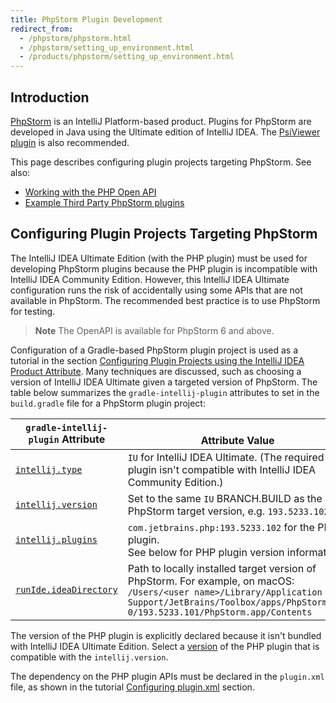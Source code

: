 ```yaml
---
title: PhpStorm Plugin Development
redirect_from:
  - /phpstorm/phpstorm.html
  - /phpstorm/setting_up_environment.html
  - /products/phpstorm/setting_up_environment.html
---
```


## Introduction
[PhpStorm](https://www.jetbrains.com/phpstorm/) is an IntelliJ Platform-based product. 
Plugins for PhpStorm are developed in Java using the Ultimate edition of IntelliJ IDEA. 
The [PsiViewer plugin](https://plugins.jetbrains.com/plugin/227-psiviewer) is also recommended.

This page describes configuring plugin projects targeting PhpStorm.
See also:
* [Working with the PHP Open API](php_open_api.md)
* [Example Third Party PhpStorm plugins](existing_plugins.md)

## Configuring Plugin Projects Targeting PhpStorm
The IntelliJ IDEA Ultimate Edition (with the PHP plugin) must be used for developing PhpStorm plugins because the PHP plugin is incompatible with IntelliJ IDEA Community Edition.
However, this IntelliJ IDEA Ultimate configuration runs the risk of accidentally using some APIs that are not available in PhpStorm.
The recommended best practice is to use PhpStorm for testing.

> **Note** The OpenAPI is available for PhpStorm 6 and above.

Configuration of a Gradle-based PhpStorm plugin project is used as a tutorial in the section [Configuring Plugin Projects using the IntelliJ IDEA Product Attribute](/products/dev_alternate_products.md#configuring-plugin-projects-using-the-intellij-idea-product-attribute).
Many techniques are discussed, such as choosing a version of IntelliJ IDEA Ultimate given a targeted version of PhpStorm.
The table below summarizes the `gradle-intellij-plugin` attributes to set in the `build.gradle` file for a PhpStorm plugin project:

| `gradle-intellij-plugin` Attribute | <br>Attribute Value |
|-----------|-------|
| [`intellij.type`](https://github.com/JetBrains/gradle-intellij-plugin/blob/master/README.md#intellij-platform-properties) | `IU` for IntelliJ IDEA Ultimate. (The required PHP plugin isn't compatible with IntelliJ IDEA Community Edition.) |
| [`intellij.version`](https://github.com/JetBrains/gradle-intellij-plugin/blob/master/README.md#intellij-platform-properties) | Set to the same `IU` BRANCH.BUILD as the PhpStorm target version, e.g. `193.5233.102` |
| [`intellij.plugins`](https://github.com/JetBrains/gradle-intellij-plugin/blob/master/README.md#intellij-platform-properties) | `com.jetbrains.php:193.5233.102` for the PHP plugin.<br>See below for PHP plugin version information. |
| [`runIde.ideaDirectory`](https://github.com/JetBrains/gradle-intellij-plugin/blob/master/README.md#running-dsl) | Path to locally installed target version of PhpStorm. For example, on macOS:<br>`/Users/<user name>/Library/Application Support/JetBrains/Toolbox/apps/PhpStorm/ch-0/193.5233.101/PhpStorm.app/Contents` |

The version of the PHP plugin is explicitly declared because it isn't bundled with IntelliJ IDEA Ultimate Edition. 
Select a [version](https://plugins.jetbrains.com/plugin/6610-php/versions) of the PHP plugin that is compatible with the `intellij.version`.

The dependency on the PHP plugin APIs must be declared in the `plugin.xml` file, as shown in the tutorial [Configuring plugin.xml](/products/dev_alternate_products.md#configuring-pluginxml) section.

